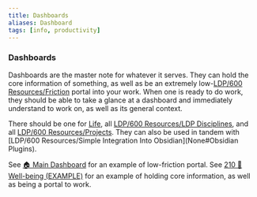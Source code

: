 ```yaml
---
title: Dashboards
aliases: Dashboard
tags: [info, productivity]
---
```

### Dashboards
Dashboards are the master note for whatever it serves. They can hold the core information of something, as well as be an extremely low-[LDP/600 Resources/Friction](None) portal into your work. When one is ready to do work, they should be able to take a glance at a dashboard and immediately understand to work on, as well as its general context.

There should be one for [Life](None), all [LDP/600 Resources/LDP Disciplines](None), and all [LDP/600 Resources/Projects](None). They can also be used in tandem with [LDP/600 Resources/Simple Integration Into Obsidian](None#Obsidian Plugins).

See [🏠 Main Dashboard](out/00-main-dashboard.md) for an example of low-friction portal. See [210 🎀 Well-being (EXAMPLE)](None) for an example of holding core information, as well as being a portal to work.